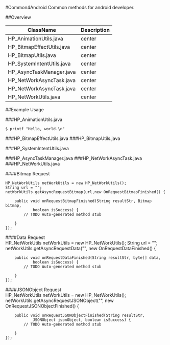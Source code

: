 #Common4Android
  Common methods for android developer.
  
##Overview

ClassName                  | Description  
---------------------------|--------------------------------------
HP_AnimationUtils.java     | center       
HP_BitmapEffectUtils.java  | center       
HP_BitmapUtils.java        | center      
HP_SystemIntentUtils.java  | center      
HP_AsyncTaskManager.java   | center       
HP_NetWorkAsyncTask.java   | center      
HP_NetWorkAsyncTask.java   | center      
HP_NetWorkUtils.java       | center     

##Example Usage

###HP_AnimationUtils.java  

    $ printf "Hello, world.\n"
    
###HP_BitmapEffectUtils.java
###HP_BitmapUtils.java

###HP_SystemIntentUtils.java

###HP_AsyncTaskManager.java
###HP_NetWorkAsyncTask.java
###HP_NetWorkUtils.java

####Bitmap Request

	HP_NetWorkUtils netWorkUtils = new HP_NetWorkUtils();
	String url = "";
	netWorkUtils.getAsyncRequestBitmap(url,new OnRequestBitmapFinished() {
			
		public void onRequestBitmapFinished(String resultStr, Bitmap bitmap,
				boolean isSuccess) {
			// TODO Auto-generated method stub
			
		}
	});
	
####Data Request	
	HP_NetWorkUtils netWorkUtils = new HP_NetWorkUtils();
	String url = "";
	netWorkUtils.getAsyncRequestData("", new OnRequestDataFinished() {
			
		public void onRequestDataFinished(String resultStr, byte[] data,
				boolean isSuccess) {
			// TODO Auto-generated method stub
			
		}
	});
	
####JSONObject Request	
	HP_NetWorkUtils netWorkUtils = new HP_NetWorkUtils();
	netWorkUtils.getAsyncRequestJSONObject("", new OnRequestJSONObjectFinished() {
			
		public void onRequestJSONObjectFinished(String resultStr,
				JSONObject jsonObject, boolean isSuccess) {
			// TODO Auto-generated method stub
					
		}
	});